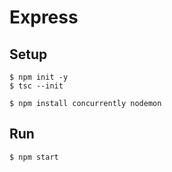 # Express

## Setup

    $ npm init -y
    $ tsc --init

    $ npm install concurrently nodemon

## Run

    $ npm start
